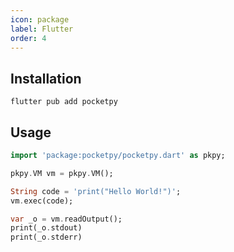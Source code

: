 ```yaml
---
icon: package
label: Flutter
order: 4
---
```


## Installation

```
flutter pub add pocketpy
```

## Usage

```dart
import 'package:pocketpy/pocketpy.dart' as pkpy;

pkpy.VM vm = pkpy.VM();

String code = 'print("Hello World!")';
vm.exec(code);

var _o = vm.readOutput();
print(_o.stdout)
print(_o.stderr)
```